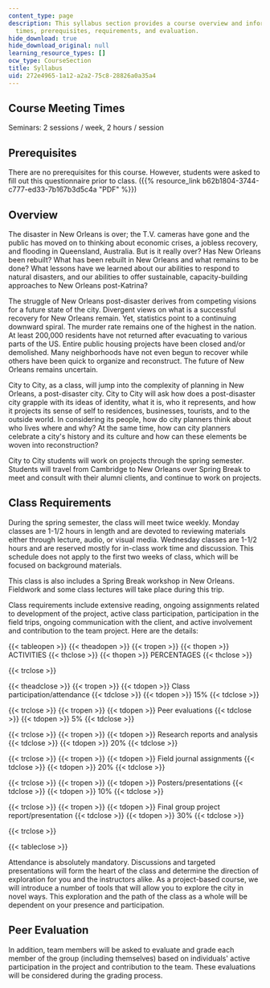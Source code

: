 ```yaml
---
content_type: page
description: This syllabus section provides a course overview and information on meeting
  times, prerequisites, requirements, and evaluation.
hide_download: true
hide_download_original: null
learning_resource_types: []
ocw_type: CourseSection
title: Syllabus
uid: 272e4965-1a12-a2a2-75c8-28826a0a35a4
---
```


Course Meeting Times
--------------------

Seminars: 2 sessions / week, 2 hours / session

Prerequisites
-------------

There are no prerequisites for this course. However, students were asked to fill out this questionnaire prior to class. ({{% resource_link b62b1804-3744-c777-ed33-7b167b3d5c4a "PDF" %}})

Overview
--------

The disaster in New Orleans is over; the T.V. cameras have gone and the public has moved on to thinking about economic crises, a jobless recovery, and flooding in Queensland, Australia. But is it really over? Has New Orleans been rebuilt? What has been rebuilt in New Orleans and what remains to be done? What lessons have we learned about our abilities to respond to natural disasters, and our abilities to offer sustainable, capacity-building approaches to New Orleans post-Katrina?

The struggle of New Orleans post-disaster derives from competing visions for a future state of the city. Divergent views on what is a successful recovery for New Orleans remain. Yet, statistics point to a continuing downward spiral. The murder rate remains one of the highest in the nation. At least 200,000 residents have not returned after evacuating to various parts of the US. Entire public housing projects have been closed and/or demolished. Many neighborhoods have not even begun to recover while others have been quick to organize and reconstruct. The future of New Orleans remains uncertain.

City to City, as a class, will jump into the complexity of planning in New Orleans, a post-disaster city. City to City will ask how does a post-disaster city grapple with its ideas of identity, what it is, who it represents, and how it projects its sense of self to residences, businesses, tourists, and to the outside world. In considering its people, how do city planners think about who lives where and why? At the same time, how can city planners celebrate a city's history and its culture and how can these elements be woven into reconstruction?

City to City students will work on projects through the spring semester. Students will travel from Cambridge to New Orleans over Spring Break to meet and consult with their alumni clients, and continue to work on projects.

Class Requirements
------------------

During the spring semester, the class will meet twice weekly. Monday classes are 1-1/2 hours in length and are devoted to reviewing materials either through lecture, audio, or visual media. Wednesday classes are 1-1/2 hours and are reserved mostly for in-class work time and discussion. This schedule does not apply to the first two weeks of class, which will be focused on background materials.

This class is also includes a Spring Break workshop in New Orleans. Fieldwork and some class lectures will take place during this trip.

Class requirements include extensive reading, ongoing assignments related to development of the project, active class participation, participation in the field trips, ongoing communication with the client, and active involvement and contribution to the team project. Here are the details:

{{< tableopen >}}
{{< theadopen >}}
{{< tropen >}}
{{< thopen >}}
ACTIVITIES
{{< thclose >}}
{{< thopen >}}
PERCENTAGES
{{< thclose >}}

{{< trclose >}}

{{< theadclose >}}
{{< tropen >}}
{{< tdopen >}}
Class participation/attendance
{{< tdclose >}}
{{< tdopen >}}
15%
{{< tdclose >}}

{{< trclose >}}
{{< tropen >}}
{{< tdopen >}}
Peer evaluations
{{< tdclose >}}
{{< tdopen >}}
5%
{{< tdclose >}}

{{< trclose >}}
{{< tropen >}}
{{< tdopen >}}
Research reports and analysis
{{< tdclose >}}
{{< tdopen >}}
20%
{{< tdclose >}}

{{< trclose >}}
{{< tropen >}}
{{< tdopen >}}
Field journal assignments
{{< tdclose >}}
{{< tdopen >}}
20%
{{< tdclose >}}

{{< trclose >}}
{{< tropen >}}
{{< tdopen >}}
Posters/presentations
{{< tdclose >}}
{{< tdopen >}}
10%
{{< tdclose >}}

{{< trclose >}}
{{< tropen >}}
{{< tdopen >}}
Final group project report/presentation
{{< tdclose >}}
{{< tdopen >}}
30%
{{< tdclose >}}

{{< trclose >}}

{{< tableclose >}}

Attendance is absolutely mandatory. Discussions and targeted presentations will form the heart of the class and determine the direction of exploration for you and the instructors alike. As a project-based course, we will introduce a number of tools that will allow you to explore the city in novel ways. This exploration and the path of the class as a whole will be dependent on your presence and participation.

Peer Evaluation
---------------

In addition, team members will be asked to evaluate and grade each member of the group (including themselves) based on individuals' active participation in the project and contribution to the team. These evaluations will be considered during the grading process.
